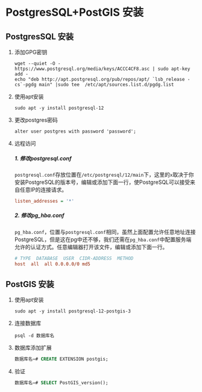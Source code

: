 # PostgresSQL+PostGIS 安装

## PostgresSQL 安装

1. 添加GPG密钥

   ~~~shell
   wget --quiet -O - https://www.postgresql.org/media/keys/ACCC4CF8.asc | sudo apt-key add -
   echo "deb http://apt.postgresql.org/pub/repos/apt/ `lsb_release -cs`-pgdg main" |sudo tee  /etc/apt/sources.list.d/pgdg.list
   ~~~

2. 使用apt安装

   ~~~
   sudo apt -y install postgresql-12
   ~~~

   

3. 更改postgres密码

   ~~~
   alter user postgres with password 'password';
   ~~~

   

4. 远程访问

   ##### 1. 修改postgresql.conf

   `postgresql.conf`存放位置在`/etc/postgresql/12/main`下，这里的`x`取决于你安装PostgreSQL的版本号，编辑或添加下面一行，使PostgreSQL可以接受来自任意IP的连接请求。

   ```ini
   listen_addresses = '*'
   ```

   ##### 2. 修改pg_hba.conf

   `pg_hba.conf`，位置与`postgresql.conf`相同，虽然上面配置允许任意地址连接PostgreSQL，但是这在pg中还不够，我们还需在`pg_hba.conf`中配置服务端允许的认证方式。任意编辑器打开该文件，编辑或添加下面一行。

   ```ini
   # TYPE  DATABASE  USER  CIDR-ADDRESS  METHOD
   host  all  all 0.0.0.0/0 md5
   ```
## PostGIS 安装

1. 使用apt安装

   ~~~shell
   sudo apt -y install postgresql-12-postgis-3
   ~~~
2. 连接数据库

   ~~~
   psql -d 数据库名
   ~~~

   

3. 数据库添加扩展

   ~~~sql
   数据库名=# CREATE EXTENSION postgis;
   ~~~

   

4. 验证

   ~~~sql
   数据库名=# SELECT PostGIS_version();
   ~~~

   

